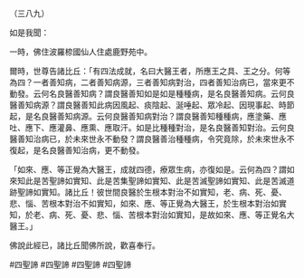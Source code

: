 （三八九）

如是我聞：

一時，佛住波羅㮈國仙人住處鹿野苑中。

爾時，世尊告諸比丘：「有四法成就，名曰大醫王者，所應王之具、王之分。何等為四？一者善知病，二者善知病源，三者善知病對治，四者善知治病已，當來更不動發。云何名良醫善知病？謂良醫善知如是如是種種病，是名良醫善知病。云何良醫善知病源？謂良醫善知此病因風起、痰陰起、涎唾起、眾冷起、因現事起、時節起，是名良醫善知病源。云何良醫善知病對治？謂良醫善知種種病，應塗藥、應吐、應下、應灌鼻、應熏、應取汗。如是比種種對治，是名良醫善知對治。云何良醫善知治病已，於未來世永不動發？謂良醫善治種種病，令究竟除，於未來世永不復起，是名良醫善知治病，更不動發。

「如來、應、等正覺為大醫王，成就四德，療眾生病，亦復如是。云何為四？謂如來知此是苦聖諦如實知、此是苦集聖諦如實知、此是苦滅聖諦如實知、此是苦滅道跡聖諦如實知。諸比丘！彼世間良醫於生根本對治不如實知，老、病、死、憂、悲、惱、苦根本對治不如實知，如來、應、等正覺為大醫王，於生根本對治如實知，於老、病、死、憂、悲、惱、苦根本對治如實知，是故如來、應、等正覺名大醫王。」

佛說此經已，諸比丘聞佛所說，歡喜奉行。




#四聖諦
#四聖諦
#四聖諦
#四聖諦
